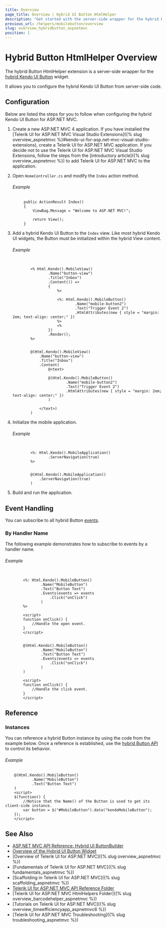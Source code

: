```yaml
---
title: Overview
page_title: Overview | Hybrid UI Button HtmlHelper
description: "Get started with the server-side wrapper for the hybrid Kendo UI Button widget for ASP.NET MVC."
previous_url: /helpers/mobilebutton/overview
slug: overview_hybridbutton_aspnetmvc
position: 1
---
```


# Hybrid Button HtmlHelper Overview

The hybrid Button HtmlHelper extension is a server-side wrapper for the [hybrid Kendo UI Button](http://demos.telerik.com/kendo-ui/m/index#mobile-button/index) widget.

It allows you to configure the hybrid Kendo UI Button from server-side code.

## Configuration

Below are listed the steps for you to follow when configuring the hybrid Kendo UI Button for ASP.NET MVC.

1. Create a new ASP.NET MVC 4 application. If you have installed the [Telerik UI for ASP.NET MVC Visual Studio Extensions]({% slug overview_aspnetmvc %}#kendo-ui-for-asp.net-mvc-visual-studio-extensions), create a Telerik UI for ASP.NET MVC application. If you decide not to use the Telerik UI for ASP.NET MVC Visual Studio Extensions, follow the steps from the [introductory article]({% slug overview_aspnetmvc %}) to add Telerik UI for ASP.NET MVC to the application.

1. Open `HomeController.cs` and modify the `Index` action method.

    ###### Example

            public ActionResult Index()
            {
                ViewBag.Message = "Welcome to ASP.NET MVC!";

                return View();
            }

1. Add a hybrid Kendo UI Button to the `Index` view. Like most hybrid Kendo UI widgets, the Button must be initialized within the hybrid View content.

    ###### Example

    ```tab-ASPX

            <% Html.Kendo().MobileView()
                    .Name("button-view")
                    .Title("Inbox")
                    .Content(() =>
                    {
                        %>

                        <%: Html.Kendo().MobileButton()
                                .Name("mobile-button2")
                                .Text("Trigger Event 2")
                                .HtmlAttributes(new { style = "margin: 2em; text-align: center;" })
                        %>
                        <%
                    })
                    .Render();
            %>
    ```
    ```tab-Razor

            @(Html.Kendo().MobileView()
                .Name("button-view")
                .Title("Inbox")
                .Content(
                    @<text>

                    @(Html.Kendo().MobileButton()
                            .Name("mobile-button2")
                            .Text("Trigger Event 2")
                            .HtmlAttributes(new { style = "margin: 2em; text-align: center;" })
                    )

                </text>)
            )
    ```

1. Initialize the mobile application.

    ###### Example

    ```tab-ASPX

            <%: Html.Kendo().MobileApplication()
                    .ServerNavigation(true)
            %>
    ```
    ```tab-Razor

            @(Html.Kendo().MobileApplication()
                .ServerNavigation(true)
            )
    ```

1. Build and run the application.

## Event Handling

You can subscribe to all hybrid Button [events](../http://docs.telerik.com/kendo-ui/api/javascript/mobile/ui/button#events).

### By Handler Name

The following example demonstrates how to subscribe to events by a handler name.

###### Example

```tab-ASPX

        <%: Html.Kendo().MobileButton()
                .Name("MobileButton")
                .Text("Button Text")
                .Events(events => events
                    .Click("onClick")
                )
        %>

        <script>
        function onClick() {
            //Handle the open event.
        }
        </script>
```
```tab-Razor

        @(Html.Kendo().MobileButton()
                .Name("MobileButton")
                .Text("Button Text")
                .Events(events => events
                    .Click("onClick")
                )
        )

        <script>
        function onClick() {
            //Handle the click event.
        }
        </script>
```

## Reference

### Instances

You can reference a hybrid Button instance by using the code from the example below. Once a reference is established, use the [hybrid Button API](../http://docs.telerik.com/kendo-ui/api/javascript/mobile/ui/button#methods) to control its behavior.

###### Example

        @(Html.Kendo().MobileButton()
                .Name("MobileButton")
                .Text("Button Text")
        )
        <script>
        $(function() {
            //Notice that the Name() of the Button is used to get its client-side instance.
            var button = $("#MobileButton").data("kendoMobileButton");
        });
        </script>

## See Also

* [ASP.NET MVC API Reference: Hybrid UI ButtonBuilder](http://docs.telerik.com/aspnet-mvc/api/Kendo.Mvc.UI.Fluent/MobileButtonBuilder)
* [Overview of the Hybrid UI Button Widget](http://docs.telerik.com/kendo-ui/controls/hybrid/button/button)
* [Overview of Telerik UI for ASP.NET MVC]({% slug overview_aspnetmvc %})
* [Fundamentals of Telerik UI for ASP.NET MVC]({% slug fundamentals_aspnetmvc %})
* [Scaffolding in Telerik UI for ASP.NET MVC]({% slug scaffolding_aspnetmvc %})
* [Telerik UI for ASP.NET MVC API Reference Folder](http://docs.telerik.com/kendo-ui/api/Kendo.Mvc/AggregateFunction)
* [Telerik UI for ASP.NET MVC HtmlHelpers Folder]({% slug overview_barcodehelper_aspnetmvc %})
* [Tutorials on Telerik UI for ASP.NET MVC]({% slug overview_timeefficiencyapp_aspnetmvc6 %})
* [Telerik UI for ASP.NET MVC Troubleshooting]({% slug troubleshooting_aspnetmvc %})

